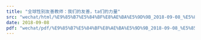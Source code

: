 ```yaml
---
title: "全球性别友善教师：我们的友善，ta们的力量"
src: "wechat/html/%E9%85%B7%E5%84%BF%E8%AE%BA%E5%9D%9B_2018-09-08_%E5%85%A8%E7%90%83%E6%80%A7%E5%88%AB%E5%8F%8B%E5%96%84%E6%95%99%E5%B8%88%EF%BC%9A%E6%88%91%E4%BB%AC%E7%9A%84%E5%8F%8B%E5%96%84%EF%BC%8Cta%E4%BB%AC%E7%9A%84%E5%8A%9B%E9%87%8F.html"
date: 2018-09-08
pdf: "wechat/pdf/%E9%85%B7%E5%84%BF%E8%AE%BA%E5%9D%9B_2018-09-08_%E5%85%A8%E7%90%83%E6%80%A7%E5%88%AB%E5%8F%8B%E5%96%84%E6%95%99%E5%B8%88%EF%BC%9A%E6%88%91%E4%BB%AC%E7%9A%84%E5%8F%8B%E5%96%84%EF%BC%8Cta%E4%BB%AC%E7%9A%84%E5%8A%9B%E9%87%8F.pdf"
---
```

